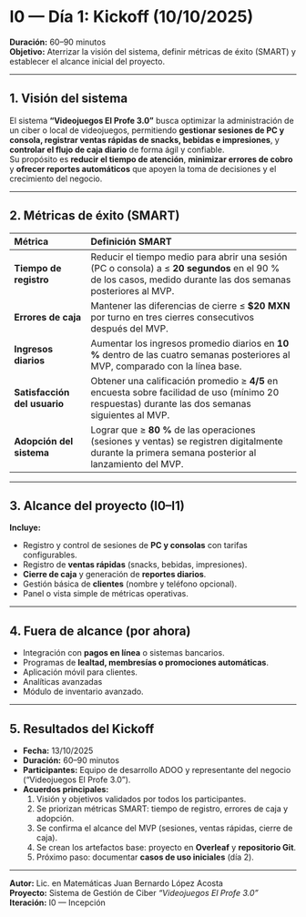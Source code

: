 # I0 — Día 1: Kickoff (10/10/2025)
**Duración:** 60–90 minutos  
**Objetivo:** Aterrizar la visión del sistema, definir métricas de éxito (SMART) y establecer el alcance inicial del proyecto.

---

## 1. Visión del sistema

El sistema **“Videojuegos El Profe 3.0”** busca optimizar la administración de un ciber o local de videojuegos, permitiendo **gestionar sesiones de PC y consola, registrar ventas rápidas de snacks, bebidas e impresiones**, y **controlar el flujo de caja diario** de forma ágil y confiable.  
Su propósito es **reducir el tiempo de atención**, **minimizar errores de cobro** y **ofrecer reportes automáticos** que apoyen la toma de decisiones y el crecimiento del negocio.

---

## 2. Métricas de éxito (SMART)

| Métrica | Definición SMART |
|:--|:--|
| **Tiempo de registro** | Reducir el tiempo medio para abrir una sesión (PC o consola) a ≤ **20 segundos** en el 90 % de los casos, medido durante las dos semanas posteriores al MVP. |
| **Errores de caja** | Mantener las diferencias de cierre ≤ **$20 MXN** por turno en tres cierres consecutivos después del MVP. |
| **Ingresos diarios** | Aumentar los ingresos promedio diarios en **10 %** dentro de las cuatro semanas posteriores al MVP, comparado con la línea base. |
| **Satisfacción del usuario** | Obtener una calificación promedio ≥ **4/5** en encuesta sobre facilidad de uso (mínimo 20 respuestas) durante las dos semanas siguientes al MVP. |
| **Adopción del sistema** | Lograr que ≥ **80 %** de las operaciones (sesiones y ventas) se registren digitalmente durante la primera semana posterior al lanzamiento del MVP. |

---

## 3. Alcance del proyecto (I0–I1)

**Incluye:**
- Registro y control de sesiones de **PC y consolas** con tarifas configurables.  
- Registro de **ventas rápidas** (snacks, bebidas, impresiones).  
- **Cierre de caja** y generación de **reportes diarios**.  
- Gestión básica de **clientes** (nombre y teléfono opcional).  
- Panel o vista simple de métricas operativas.

---

## 4. Fuera de alcance (por ahora)

- Integración con **pagos en línea** o sistemas bancarios.  
- Programas de **lealtad, membresías o promociones automáticas**.  
- Aplicación móvil para clientes.  
- Analíticas avanzadas 
- Módulo de inventario avanzado.

---

## 5. Resultados del Kickoff

- **Fecha:** 13/10/2025  
- **Duración:** 60–90 minutos  
- **Participantes:** Equipo de desarrollo ADOO y representante del negocio (“Videojuegos El Profe 3.0”).  
- **Acuerdos principales:**
  1. Visión y objetivos validados por todos los participantes.  
  2. Se priorizan métricas SMART: tiempo de registro, errores de caja y adopción.  
  3. Se confirma el alcance del MVP (sesiones, ventas rápidas, cierre de caja).  
  4. Se crean los artefactos base: proyecto en **Overleaf** y **repositorio Git**.  
  5. Próximo paso: documentar **casos de uso iniciales** (día 2).

---

**Autor:** Lic. en Matemáticas Juan Bernardo López Acosta  
**Proyecto:** Sistema de Gestión de Ciber *“Videojuegos El Profe 3.0”*  
**Iteración:** I0 — Incepción  

